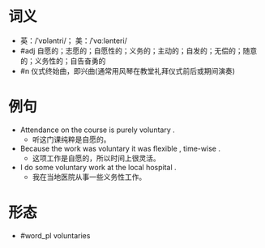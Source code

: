 # 词义
- 英：/ˈvɒləntri/； 美：/ˈvɑːlənteri/
- #adj 自愿的；志愿的；自愿性的；义务的；主动的；自发的；无偿的；随意的；义务性的；自告奋勇的
- #n 仪式终始曲，即兴曲(通常用风琴在教堂礼拜仪式前后或期间演奏)
# 例句
- Attendance on the course is purely voluntary .
	- 听这门课纯粹是自愿的。
- Because the work was voluntary it was flexible , time-wise .
	- 这项工作是自愿的，所以时间上很灵活。
- I do some voluntary work at the local hospital .
	- 我在当地医院从事一些义务性工作。
# 形态
- #word_pl voluntaries
